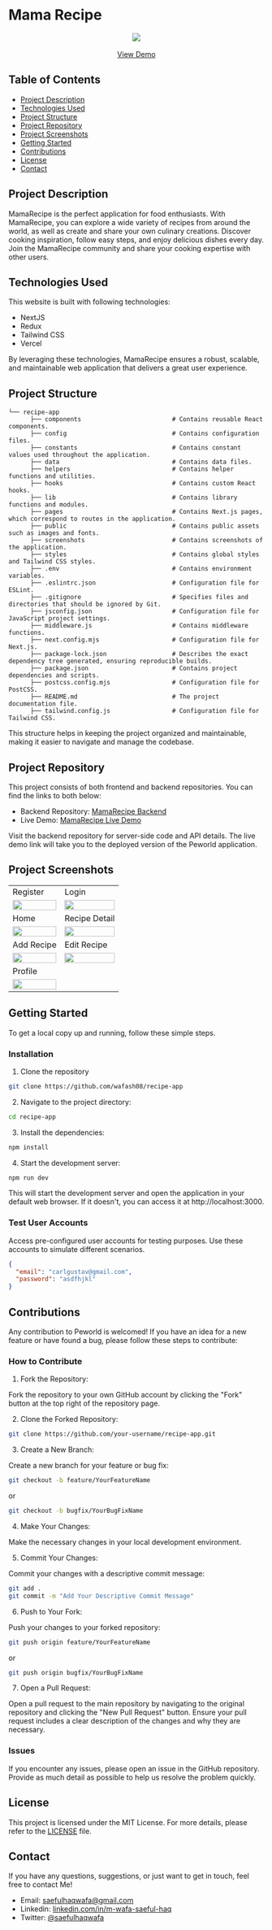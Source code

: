 # Mama Recipe

<div align="center">
  <img src="./public/images/logo.png">
  <br>
  <br>
  <a href="https://wafash-mama-recipe.vercel.app/">View Demo</a>
</div>

## Table of Contents

- [Project Description](#project-description)
- [Technologies Used](#technologies-used)
- [Project Structure](#project-structure)
- [Project Repository](#project-repository)
- [Project Screenshots](#project-screenshots)
- [Getting Started](#getting-started)
- [Contributions](#contributions)
- [License](#license)
- [Contact](#contact)

## Project Description

MamaRecipe is the perfect application for food enthusiasts. With MamaRecipe, you can explore a wide variety of recipes from around the world, as well as create and share your own culinary creations. Discover cooking inspiration, follow easy steps, and enjoy delicious dishes every day. Join the MamaRecipe community and share your cooking expertise with other users.

## Technologies Used

This website is built with following technologies:

- NextJS
- Redux
- Tailwind CSS
- Vercel

By leveraging these technologies, MamaRecipe ensures a robust, scalable, and maintainable web application that delivers a great user experience.

## Project Structure

```
└── recipe-app
      ├── components                         # Contains reusable React components.
      ├── config                             # Contains configuration files.
      ├── constants                          # Contains constant values used throughout the application.
      ├── data                               # Contains data files.
      ├── helpers                            # Contains helper functions and utilities.
      ├── hooks                              # Contains custom React hooks.
      ├── lib                                # Contains library functions and modules.
      ├── pages                              # Contains Next.js pages, which correspond to routes in the application.
      ├── public                             # Contains public assets such as images and fonts.
      ├── screenshots                        # Contains screenshots of the application.
      ├── styles                             # Contains global styles and Tailwind CSS styles.
      ├── .env                               # Contains environment variables.
      ├── .eslintrc.json                     # Configuration file for ESLint.
      ├── .gitignore                         # Specifies files and directories that should be ignored by Git.
      ├── jsconfig.json                      # Configuration file for JavaScript project settings.
      ├── middleware.js                      # Contains middleware functions.
      ├── next.config.mjs                    # Configuration file for Next.js.
      ├── package-lock.json                  # Describes the exact dependency tree generated, ensuring reproducible builds.
      ├── package.json                       # Contains project dependencies and scripts.
      ├── postcss.config.mjs                 # Configuration file for PostCSS.
      ├── README.md                          # The project documentation file.
      ├── tailwind.config.js                 # Configuration file for Tailwind CSS.
```

This structure helps in keeping the project organized and maintainable, making it easier to navigate and manage the codebase.

## Project Repository

This project consists of both frontend and backend repositories. You can find the links to both below:

- Backend Repository: [MamaRecipe Backend](https://github.com/wafash08/mama-recipe-be)
- Live Demo: [MamaRecipe Live Demo](https://wafash-mama-recipe.vercel.app/)

Visit the backend repository for server-side code and API details. The live demo link will take you to the deployed version of the Peworld application.

## Project Screenshots

<table>
  <tr>
    <td>Register</td>
    <td>Login</td>
  </tr>
  <tr>
    <td><img src="./screenshots/mr-register.png" style="width:100%;"></td>
    <td><img src="./screenshots/mr-login.png" style="width:100%;"></td>
  </tr>
  <tr>
    <td>Home</td>
    <td>Recipe Detail</td>
  </tr>
  <tr>
    <td><img src="./screenshots/mr-home.png" style="width:100%;"></td>
    <td><img src="./screenshots/mr-detail-recipe.png" style="width:100%;"></td>
  </tr>
  <tr>
    <td>Add Recipe</td>
    <td>Edit Recipe</td>
  </tr>
  <tr>
    <td><img src="./screenshots/mr-add-recipe.png" style="width:100%;"></td>
    <td><img src="./screenshots/mr-edit-recipe.png" style="width:100%;"></td>
  </tr>
  <tr>
    <td>Profile</td>
  </tr>
  <tr>
    <td><img src="./screenshots/mr-profile.png" style="width:100%;"></td>
  </tr>
</table>

## Getting Started

To get a local copy up and running, follow these simple steps.

### Installation

1. Clone the repository

```sh
git clone https://github.com/wafash08/recipe-app
```

2. Navigate to the project directory:

```sh
cd recipe-app
```

3. Install the dependencies:

```sh
npm install
```

4. Start the development server:

```sh
npm run dev
```

This will start the development server and open the application in your default web browser. If it doesn't, you can access it at http://localhost:3000.

### Test User Accounts

Access pre-configured user accounts for testing purposes. Use these accounts to simulate different scenarios.

```json
{
  "email": "carlgustav@gmail.com",
  "password": "asdfhjkl"
}
```

## Contributions

Any contribution to Peworld is welcomed! If you have an idea for a new feature or have found a bug, please follow these steps to contribute:

### How to Contribute

1. Fork the Repository:

Fork the repository to your own GitHub account by clicking the "Fork" button at the top right of the repository page.

2. Clone the Forked Repository:

```sh
git clone https://github.com/your-username/recipe-app.git
```

3. Create a New Branch:

Create a new branch for your feature or bug fix:

```sh
git checkout -b feature/YourFeatureName
```

or

```sh
git checkout -b bugfix/YourBugFixName
```

4. Make Your Changes:

Make the necessary changes in your local development environment.

5. Commit Your Changes:

Commit your changes with a descriptive commit message:

```sh
git add .
git commit -m "Add Your Descriptive Commit Message"
```

6. Push to Your Fork:

Push your changes to your forked repository:

```sh
git push origin feature/YourFeatureName
```

or

```sh
git push origin bugfix/YourBugFixName
```

7. Open a Pull Request:

Open a pull request to the main repository by navigating to the original repository and clicking the "New Pull Request" button. Ensure your pull request includes a clear description of the changes and why they are necessary.

### Issues

If you encounter any issues, please open an issue in the GitHub repository. Provide as much detail as possible to help us resolve the problem quickly.

## License

This project is licensed under the MIT License. For more details, please refer to the [LICENSE](./LICENSE) file.

## Contact

If you have any questions, suggestions, or just want to get in touch, feel free to contact Me!

- Email: saefulhaqwafa@gmail.com
- Linkedin: [linkedin.com/in/m-wafa-saeful-haq](https://www.linkedin.com/in/m-wafa-saeful-haq)
- Twitter: [@saefulhaqwafa](https://x.com/saefulhaqwafa)
